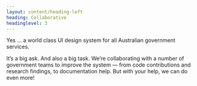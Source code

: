 ```yaml
---
layout: content/heading-left
heading: Collaborative
headinglevel: 3
---
```


Yes … a world class UI design system for all Australian government services.

It’s a big ask. And also a big task. We’re collaborating with a number of government teams to improve the system — from code contributions and research findings, to documentation help. But with your help, we can do even more!
